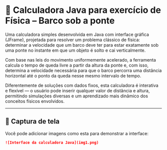 # 🚤 Calculadora Java para exercício de Física – Barco sob a ponte

Uma calculadora simples desenvolvida em Java com interface gráfica (JFrame), projetada para resolver um problema clássico de física: determinar a velocidade que um barco deve ter para estar exatamente sob uma ponte no instante em que um objeto é solto e cai verticalmente.

Com base nas leis do movimento uniformemente acelerado, a ferramenta calcula o tempo de queda livre a partir da altura da ponte e, com isso, determina a velocidade necessária para que o barco percorra uma distância horizontal até o ponto da queda nesse mesmo intervalo de tempo.

Diferentemente de soluções com dados fixos, esta calculadora é interativa e flexível — o usuário pode inserir qualquer valor de distância e altura, permitindo simulações diversas e um aprendizado mais dinâmico dos conceitos físicos envolvidos.

---

## 📸 Captura de tela

Você pode adicionar imagens como esta para demonstrar a interface:

```markdown
![Interface da calculadora Java](img1.png)
